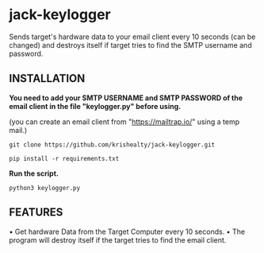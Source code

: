 # jack-keylogger
Sends target's hardware data to your email client every 10 seconds (can be changed) and destroys itself if target tries to find the SMTP username and password.

## INSTALLATION

**You need to add your SMTP USERNAME and SMTP PASSWORD of the email client in the file "keylogger.py" before using.**

(you can create an email client from "https://mailtrap.io/" using a temp mail.)

```
git clone https://github.com/krishealty/jack-keylogger.git
```

```
pip install -r requirements.txt
```

**Run the script.**

```
python3 keylogger.py
```

## FEATURES

• Get hardware Data from the Target Computer every 10 seconds.
• The program will destroy itself if the target tries to find the email client.
